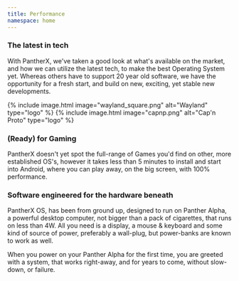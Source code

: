```yaml
---
title: Performance
namespace: home
---
```


### The latest in tech

With PantherX, we've taken a good look at what's available on the market, and how we can utilize the latest tech, to make the best Operating System yet. Whereas others have to support 20 year old software, we have the opportunity for a fresh start, and build on new, exciting, yet stable new developments.

<div class="has-inline-images is-greyscale">
  {% include image.html image="wayland_square.png" alt="Wayland" type="logo" %}
  {% include image.html image="capnp.png" alt="Cap'n Proto" type="logo" %}
</div>


### (Ready) for Gaming

PantherX doesn't yet spot the full-range of Games you'd find on other, more established OS's, however it takes less than 5 minutes to install and start into Android, where you can play away, on the big screen, with 100% performance.

### Software engineered for the hardware beneath

PantherX OS, has been from ground up, designed to run on Panther Alpha, a powerful desktop computer, not bigger than a pack of cigarettes, that runs on less than 4W. All you need is a display, a mouse & keyboard and some kind of source of power, preferably a wall-plug, but power-banks are known to work as well.

When you power on your Panther Alpha for the first time, you are greeted with a system, that works right-away, and for years to come, without slow-down, or failure.